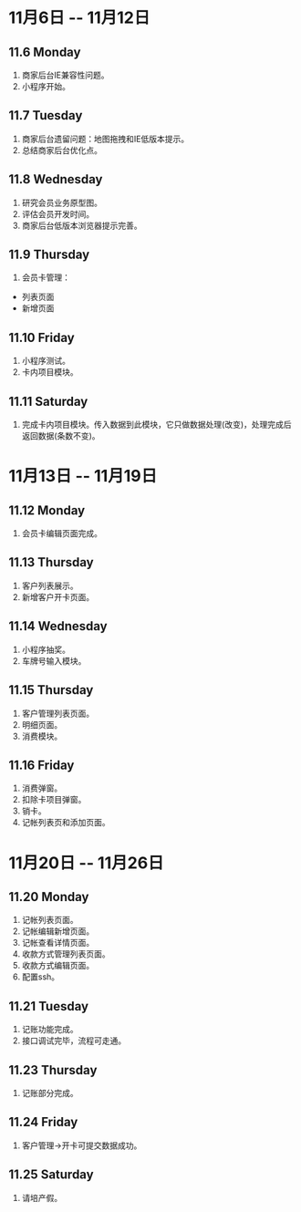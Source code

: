 # 11月6日 -- 11月12日

## 11.6 Monday
1. 商家后台IE兼容性问题。
2. 小程序开始。

## 11.7 Tuesday
1. 商家后台遗留问题：地图拖拽和IE低版本提示。
2. 总结商家后台优化点。

## 11.8 Wednesday
1. 研究会员业务原型图。
2. 评估会员开发时间。
3. 商家后台低版本浏览器提示完善。

## 11.9 Thursday
1. 会员卡管理：
* 列表页面
* 新增页面

## 11.10 Friday
1. 小程序测试。
2. 卡内项目模块。

## 11.11 Saturday
1. 完成卡内项目模块。传入数据到此模块，它只做数据处理(改变)，处理完成后返回数据(条数不变)。

# 11月13日 -- 11月19日

## 11.12 Monday
1. 会员卡编辑页面完成。

## 11.13 Thursday
1. 客户列表展示。
2. 新增客户开卡页面。

## 11.14 Wednesday
1. 小程序抽奖。
2. 车牌号输入模块。

## 11.15 Thursday
1. 客户管理列表页面。
2. 明细页面。
3. 消费模块。

## 11.16 Friday
1. 消费弹窗。
2. 扣除卡项目弹窗。
3. 销卡。
4. 记帐列表页和添加页面。

# 11月20日 -- 11月26日

## 11.20 Monday
1. 记帐列表页面。
2. 记帐编辑新增页面。
3. 记帐查看详情页面。
4. 收款方式管理列表页面。
5. 收款方式编辑页面。
6. 配置ssh。

## 11.21 Tuesday
1. 记账功能完成。
2. 接口调试完毕，流程可走通。

## 11.23 Thursday
1. 记账部分完成。

## 11.24 Friday
1. 客户管理->开卡可提交数据成功。

## 11.25 Saturday
1. 请培产假。
